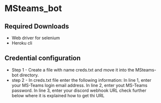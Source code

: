 # MSteams_bot
<h2> Required Downloads </h2>

<ul>
  <li>Web driver for selenium</li>
  <li>Heroku cli </li>
</ul>

<h2>Credential configuration</h2>
<ul>
  <li>Step 1 - Create a file with name creds.txt and move it into the MSteams-bot directory.</li>
  <li>step 2 - In creds.txt file enter the following information:
        In line 1, enter your MS-Teams login email address.
        In line 2, enter yout MS-Teams password.
        In line 3, enter your discord webhook URL check further below where it is explained how to get thi URL </li>
</ul>
